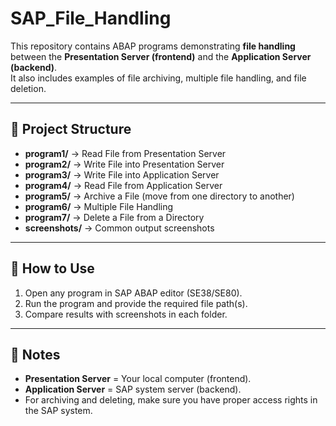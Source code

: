 # SAP_File_Handling

This repository contains ABAP programs demonstrating **file handling** between the **Presentation Server (frontend)** and the **Application Server (backend)**.  
It also includes examples of file archiving, multiple file handling, and file deletion.  

---

## 📂 Project Structure
- **program1/** → Read File from Presentation Server  
- **program2/** → Write File into Presentation Server  
- **program3/** → Write File into Application Server  
- **program4/** → Read File from Application Server  
- **program5/** → Archive a File (move from one directory to another)  
- **program6/** → Multiple File Handling  
- **program7/** → Delete a File from a Directory  
- **screenshots/** → Common output screenshots  

---

## 🚀 How to Use
1. Open any program in SAP ABAP editor (SE38/SE80).  
2. Run the program and provide the required file path(s).  
3. Compare results with screenshots in each folder.  

---

## 📝 Notes
- **Presentation Server** = Your local computer (frontend).  
- **Application Server** = SAP system server (backend).  
- For archiving and deleting, make sure you have proper access rights in the SAP system.  
